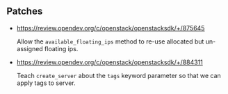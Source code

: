 ## Patches

- <https://review.opendev.org/c/openstack/openstacksdk/+/875645>

  Allow the `available_floating_ips` method to re-use allocated but un-assigned floating ips.

- <https://review.opendev.org/c/openstack/openstacksdk/+/884311>

  Teach `create_server` about the `tags` keyword parameter so that we can apply tags to server.
